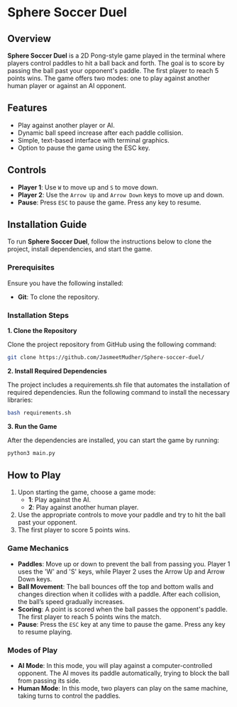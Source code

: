 # Sphere Soccer Duel

## Overview
**Sphere Soccer Duel** is a 2D Pong-style game played in the terminal where players control paddles to hit a ball back and forth. The goal is to score by passing the ball past your opponent's paddle. The first player to reach 5 points wins. The game offers two modes: one to play against another human player or against an AI opponent.

## Features
- Play against another player or AI.
- Dynamic ball speed increase after each paddle collision.
- Simple, text-based interface with terminal graphics.
- Option to pause the game using the ESC key.

## Controls
- **Player 1**: Use `W` to move up and `S` to move down.
- **Player 2**: Use the `Arrow Up` and `Arrow Down` keys to move up and down.
- **Pause**: Press `ESC` to pause the game. Press any key to resume.

## Installation Guide

To run **Sphere Soccer Duel**, follow the instructions below to clone the project, install dependencies, and start the game.

### Prerequisites

Ensure you have the following installed:

- **Git**: To clone the repository.

### Installation Steps

 **1. Clone the Repository**

Clone the project repository from GitHub using the following command:

```bash
git clone https://github.com/JasmeetMudher/Sphere-soccer-duel/
```

**2. Install Required Dependencies**

The project includes a requirements.sh file that automates the installation of required dependencies. Run the following command to install the necessary libraries:

```bash
bash requirements.sh
```

**3. Run the Game**

After the dependencies are installed, you can start the game by running:

```bash
python3 main.py
```

## How to Play
1. Upon starting the game, choose a game mode:
   - **1**: Play against the AI.
   - **2**: Play against another human player.
2. Use the appropriate controls to move your paddle and try to hit the ball past your opponent.
3. The first player to score 5 points wins.

### Game Mechanics
- **Paddles**: Move up or down to prevent the ball from passing you. Player 1 uses the 'W' and 'S' keys, while Player 2 uses the Arrow Up and Arrow Down keys.
- **Ball Movement**: The ball bounces off the top and bottom walls and changes direction when it collides with a paddle. After each collision, the ball’s speed gradually increases.
- **Scoring**: A point is scored when the ball passes the opponent's paddle. The first player to reach 5 points wins the match.
- **Pause**: Press the `ESC` key at any time to pause the game. Press any key to resume playing.

### Modes of Play
- **AI Mode**: In this mode, you will play against a computer-controlled opponent. The AI moves its paddle automatically, trying to block the ball from passing its side.
- **Human Mode**: In this mode, two players can play on the same machine, taking turns to control the paddles.
